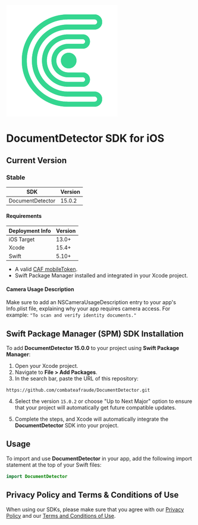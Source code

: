 ![Caf](https://github.com/combateafraude/iOS/raw/main/images/caf_icon.png)

# DocumentDetector SDK for iOS

## Current Version

### Stable

| SDK            | Version |
| -------------- |---------|
| DocumentDetector   | 15.0.2  |

#### Requirements

| Deployment Info | Version       |
| --------------- | ------------- |
| iOS Target      | 13.0+         |
| Xcode           | 15.4+         |
| Swift           | 5.10+         |

- A valid [CAF mobileToken](https://docs.caf.io/sdks/access-token).
- Swift Package Manager installed and integrated in your Xcode project.

#### Camera Usage Description

Make sure to add an NSCameraUsageDescription entry to your app's Info.plist file, explaining why your app requires camera access. For example: `"To scan and verify identity documents."`

## Swift Package Manager (SPM) SDK Installation

To add **DocumentDetector 15.0.0** to your project using **Swift Package Manager**:

1. Open your Xcode project.
2. Navigate to **File > Add Packages**.
3. In the search bar, paste the URL of this repository:
```console
https://github.com/combateafraude/DocumentDetector.git
```
4. Select the version `15.0.2` or choose "Up to Next Major" option to ensure that your project will automatically get future compatible updates.

5. Complete the steps, and Xcode will automatically integrate the **DocumentDetector** SDK into your project.

## Usage

To import and use **DocumentDetector** in your app, add the following import statement at the top of your Swift files:

```swift
import DocumentDetector
```

## Privacy Policy and Terms & Conditions of Use

When using our SDKs, please make sure that you agree with our [Privacy Policy](https://en.caf.io/politicas/politicas-de-privacidade) and our [Terms and Conditions of Use](https://en.caf.io/politicas/termos-e-condicoes-de-uso).



